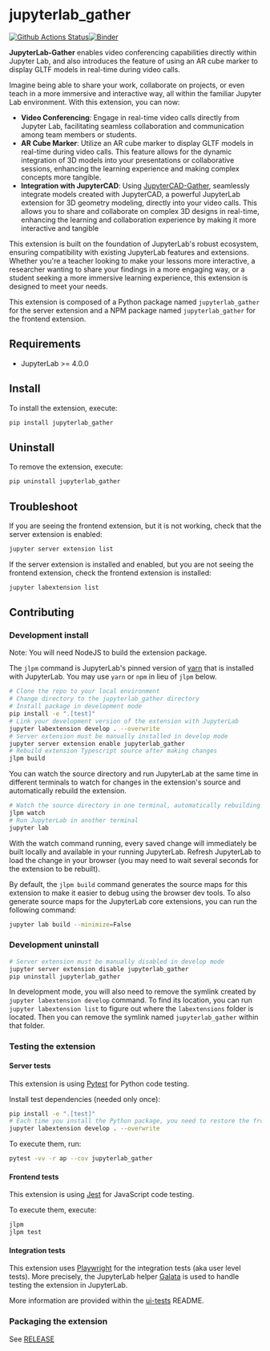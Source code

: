 # jupyterlab_gather

[![Github Actions Status](https://github.com/gjmooney/jupyterlab-gather/workflows/Build/badge.svg)](https://github.com/gjmooney/jupyterlab-gather/actions/workflows/build.yml)[![Binder](https://mybinder.org/badge_logo.svg)](https://mybinder.org/v2/gh/gjmooney/jupyterlab-gather/main?urlpath=lab)

**JupyterLab-Gather** enables video conferencing capabilities directly within Jupyter Lab, and also introduces the feature of using an AR cube marker to display GLTF models in real-time during video calls.

Imagine being able to share your work, collaborate on projects, or even teach in a more immersive and interactive way, all within the familiar Jupyter Lab environment. With this extension, you can now:

- **Video Conferencing**: Engage in real-time video calls directly from Jupyter Lab, facilitating seamless collaboration and communication among team members or students.
- **AR Cube Marker**: Utilize an AR cube marker to display GLTF models in real-time during video calls. This feature allows for the dynamic integration of 3D models into your presentations or collaborative sessions, enhancing the learning experience and making complex concepts more tangible.
- **Integration with JupyterCAD**: Using [JupyterCAD-Gather](https://github.com/gjmooney/jupytercad-gather), seamlessly integrate models created with JupyterCAD, a powerful JupyterLab extension for 3D geometry modeling, directly into your video calls. This allows you to share and collaborate on complex 3D designs in real-time, enhancing the learning and collaboration experience by making it more interactive and tangible

This extension is built on the foundation of JupyterLab's robust ecosystem, ensuring compatibility with existing JupyterLab features and extensions. Whether you're a teacher looking to make your lessons more interactive, a researcher wanting to share your findings in a more engaging way, or a student seeking a more immersive learning experience, this extension is designed to meet your needs.

This extension is composed of a Python package named `jupyterlab_gather`
for the server extension and a NPM package named `jupyterlab_gather`
for the frontend extension.

## Requirements

- JupyterLab >= 4.0.0

## Install

To install the extension, execute:

```bash
pip install jupyterlab_gather
```

## Uninstall

To remove the extension, execute:

```bash
pip uninstall jupyterlab_gather
```

## Troubleshoot

If you are seeing the frontend extension, but it is not working, check
that the server extension is enabled:

```bash
jupyter server extension list
```

If the server extension is installed and enabled, but you are not seeing
the frontend extension, check the frontend extension is installed:

```bash
jupyter labextension list
```

## Contributing

### Development install

Note: You will need NodeJS to build the extension package.

The `jlpm` command is JupyterLab's pinned version of
[yarn](https://yarnpkg.com/) that is installed with JupyterLab. You may use
`yarn` or `npm` in lieu of `jlpm` below.

```bash
# Clone the repo to your local environment
# Change directory to the jupyterlab_gather directory
# Install package in development mode
pip install -e ".[test]"
# Link your development version of the extension with JupyterLab
jupyter labextension develop . --overwrite
# Server extension must be manually installed in develop mode
jupyter server extension enable jupyterlab_gather
# Rebuild extension Typescript source after making changes
jlpm build
```

You can watch the source directory and run JupyterLab at the same time in different terminals to watch for changes in the extension's source and automatically rebuild the extension.

```bash
# Watch the source directory in one terminal, automatically rebuilding when needed
jlpm watch
# Run JupyterLab in another terminal
jupyter lab
```

With the watch command running, every saved change will immediately be built locally and available in your running JupyterLab. Refresh JupyterLab to load the change in your browser (you may need to wait several seconds for the extension to be rebuilt).

By default, the `jlpm build` command generates the source maps for this extension to make it easier to debug using the browser dev tools. To also generate source maps for the JupyterLab core extensions, you can run the following command:

```bash
jupyter lab build --minimize=False
```

### Development uninstall

```bash
# Server extension must be manually disabled in develop mode
jupyter server extension disable jupyterlab_gather
pip uninstall jupyterlab_gather
```

In development mode, you will also need to remove the symlink created by `jupyter labextension develop`
command. To find its location, you can run `jupyter labextension list` to figure out where the `labextensions`
folder is located. Then you can remove the symlink named `jupyterlab_gather` within that folder.

### Testing the extension

#### Server tests

This extension is using [Pytest](https://docs.pytest.org/) for Python code testing.

Install test dependencies (needed only once):

```sh
pip install -e ".[test]"
# Each time you install the Python package, you need to restore the front-end extension link
jupyter labextension develop . --overwrite
```

To execute them, run:

```sh
pytest -vv -r ap --cov jupyterlab_gather
```

#### Frontend tests

This extension is using [Jest](https://jestjs.io/) for JavaScript code testing.

To execute them, execute:

```sh
jlpm
jlpm test
```

#### Integration tests

This extension uses [Playwright](https://playwright.dev/docs/intro) for the integration tests (aka user level tests).
More precisely, the JupyterLab helper [Galata](https://github.com/jupyterlab/jupyterlab/tree/master/galata) is used to handle testing the extension in JupyterLab.

More information are provided within the [ui-tests](./ui-tests/README.md) README.

### Packaging the extension

See [RELEASE](RELEASE.md)
